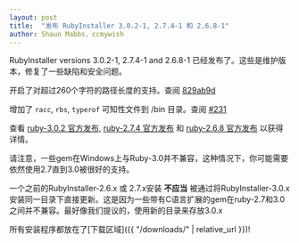 ```yaml
---
layout: post
title:  "发布 RubyInstaller 3.0.2-1, 2.7.4-1 和 2.6.8-1"
author: Shaun Mabbs，ccmywish
---
```


RubyInstaller versions 3.0.2-1, 2.7.4-1 and 2.6.8-1 已经发布了。这些是维护版本，修复了一些缺陷和安全问题。

开启了对超过260个字符的路径长度的支持。查阅 [829ab9d](https://github.com/oneclick/rubyinstaller2/commit/829ab9d9798d180655b6b336797b1087bfa82f5c)

增加了 `racc`, `rbs`, `typerof` 可知性文件到 /bin 目录。查阅 [#231](https://github.com/oneclick/rubyinstaller2/issues/231)


查看 [ruby-3.0.2 官方发布](https://www.ruby-lang.org/en/news/2021/07/07/ruby-3-0-2-released/), [ruby-2.7.4 官方发布](https://www.ruby-lang.org/en/news/2021/07/07/ruby-2-7-4-released/) 和 [ruby-2.6.8 官方发布](https://www.ruby-lang.org/en/news/2021/07/07/ruby-2-6-8-released/) 以获得详情。

请注意，一些gem在Windows上与Ruby-3.0并不兼容，这种情况下，你可能需要依然使用2.7直到3.0被很好的支持。

一个之前的RubyInstaller-2.6.x 或 2.7.x安装 <b>不应当</b> 被通过将RubyInstaller-3.0.x安装同一目录下直接更新。这是因为一些带有C语言扩展的gem在ruby-2.7和3.0之间并不兼容。最好像我们提议的，使用新的目录来存放3.0.x

所有安装程序都放在了[下载区域]({{ "/downloads/" | relative_url }})!